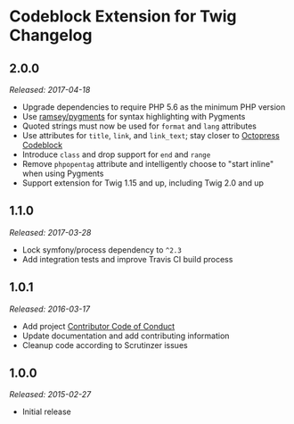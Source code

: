 # Codeblock Extension for Twig Changelog

## 2.0.0

_Released: 2017-04-18_

* Upgrade dependencies to require PHP 5.6 as the minimum PHP version
* Use [ramsey/pygments](https://github.com/ramsey/pygments) for syntax highlighting with Pygments
* Quoted strings must now be used for `format` and `lang` attributes
* Use attributes for `title`, `link`, and `link_text`; stay closer to [Octopress Codeblock](https://github.com/octopress/codeblock)
* Introduce `class` and drop support for `end` and `range`
* Remove `phpopentag` attribute and intelligently choose to "start inline" when using Pygments
* Support extension for Twig 1.15 and up, including Twig 2.0 and up

## 1.1.0

_Released: 2017-03-28_

* Lock symfony/process dependency to `^2.3`
* Add integration tests and improve Travis CI build process

## 1.0.1

_Released: 2016-03-17_

* Add project [Contributor Code of Conduct](https://github.com/ramsey/twig-codeblock/blob/master/CODE_OF_CONDUCT.md)
* Update documentation and add contributing information
* Cleanup code according to Scrutinzer issues

## 1.0.0

_Released: 2015-02-27_

* Initial release
